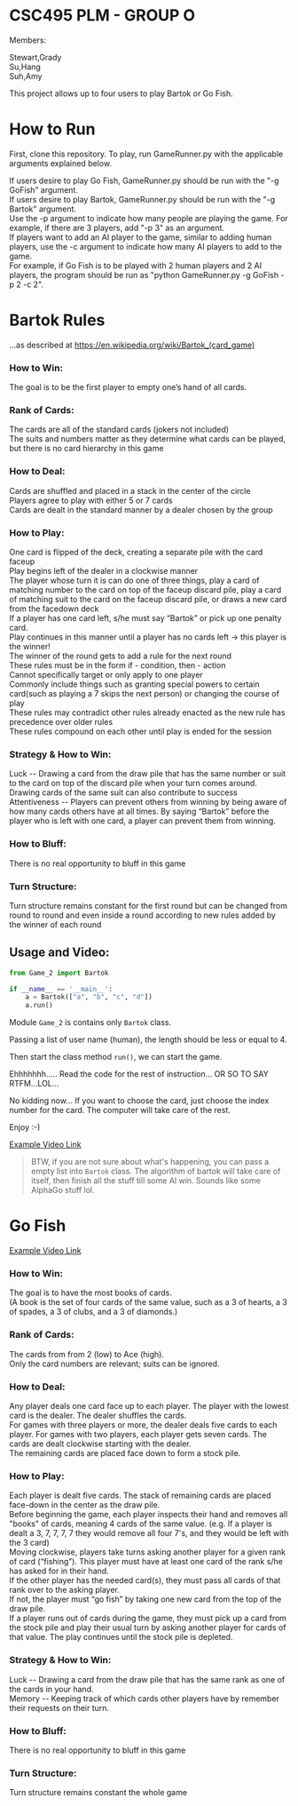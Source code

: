 # CSC495 PLM - GROUP O
Members:

Stewart,Grady</br>
Su,Hang</br>
Suh,Amy

This project allows up to four users to play Bartok or Go Fish.

# How to Run
First, clone this repository. To play, run GameRunner.py with the applicable arguments explained below.

If users desire to play Go Fish, GameRunner.py should be run with the "-g GoFish" argument.</br>
If users desire to play Bartok, GameRunner.py should be run with the "-g Bartok" argument.</br>
Use the -p argument to indicate how many people are playing the game. For example, if there are 3 players, add "-p 3" as an argument.</br>
If players want to add an AI player to the game, similar to adding human players, use the -c argument to indicate how many AI players to add to the game.</br>
For example, if Go Fish is to be played with 2 human players and 2 AI players, the program should be run as "python GameRunner.py -g GoFish -p 2 -c 2".

# Bartok Rules
...as described at https://en.wikipedia.org/wiki/Bartok_(card_game)
### How to Win:
The goal is to be the first player to empty one’s hand of all cards.
### Rank of Cards:
The cards are all of the standard cards (jokers not included)</br>
The suits and numbers matter as they determine what cards can be played, but there is no card  hierarchy in this game
### How to Deal:
Cards are shuffled and placed in a stack in the center of the circle</br>
Players agree to play with either 5 or 7 cards</br>
Cards are dealt in the standard manner by a dealer chosen by the group
### How to Play:
One card is flipped of the deck, creating a separate pile with the card faceup</br>
Play begins left of the dealer in a clockwise manner</br>
The player whose turn it is can do one of three things, play a card of matching number to the card on top of the faceup discard pile, play a card of matching suit to the card on the faceup discard pile, or draws a new card from the facedown deck</br>
If a player has one card left, s/he must say “Bartok” or pick up one penalty card.</br>
Play continues in this manner until a player has no cards left -> this player is the winner!</br>
The winner of the round gets to add a rule for the next round</br>
These rules must be in the form if - condition, then - action</br>
Cannot specifically target or only apply to one player</br>
Commonly include things such as granting special powers to certain card(such as playing a 7 skips the next person) or changing the course of play</br>
These rules may contradict other rules already enacted as the new rule has precedence over older rules</br>
These rules compound on each other until play is ended for the session
### Strategy & How to Win:
Luck -- Drawing a card from the draw pile that has the same number or suit to the card on top of the discard pile when your turn comes around. Drawing cards of the same suit can also contribute to success</br>
Attentiveness -- Players can prevent others from winning by being aware of how many cards others have at all times. By saying “Bartok” before the player who is left with one card, a player can prevent them from winning.
### How to Bluff:
There is no real opportunity to bluff in this game
### Turn Structure:
Turn structure remains constant for the first round but can be changed from round to round and even inside a round according to new rules added by the winner of each round

## Usage and Video:

```python
from Game_2 import Bartok

if __name__ == '__main__':
    a = Bartok(["a", "b", "c", "d"])
    a.run()
```

Module `Game_2` is contains only `Bartok` class.

Passing a list of user name (human), the length should be less or equal to 4.

Then start the class method `run()`, we can start the game.

Ehhhhhhh..... Read the code for the rest of instruction... OR SO TO SAY RTFM...LOL...

No kidding now... If you want to choose the card, just choose the index number for the card.
The computer will take care of the rest.

Enjoy :-)

[Example Video Link](https://drive.google.com/file/d/12c5LgeVuH6CAJKypfPC83gH4dDMLdOU0/view?usp=sharing)

> BTW, if you are not sure about what's happening, you can pass a empty list into `Bartok` class.
> The algorithm of bartok will take care of itself, then finish all the stuff till some AI win.
> Sounds like some AlphaGo stuff lol.

# Go Fish
[Example Video Link](https://drive.google.com/open?id=1XKh0GJZnvD7f7Z5LH80eWrEb415avzOz)
### How to Win:
The goal is to have the most books of cards.</br>
(A book is the set of four cards of the same value, such as a 3 of hearts, a 3 of spades, a 3 of clubs, and a 3 of diamonds.)
### Rank of Cards:
The cards from from 2 (low) to Ace (high).</br>
Only the card numbers are relevant; suits can be ignored.
### How to Deal:
Any player deals one card face up to each player. The player with the lowest card is the dealer. The dealer shuffles the cards.</br>
For games with three players or more, the dealer deals five cards to each player. For games with two players, each player gets seven cards. The cards are dealt clockwise starting with the dealer.</br>
The remaining cards are placed face down to form a stock pile.
### How to Play:
Each player is dealt five cards. The stack of remaining cards are placed face-down in the center as the draw pile.</br>
Before beginning the game, each player inspects their hand and removes all "books" of cards, meaning 4 cards of the same value. (e.g. If a player is dealt a 3, 7, 7, 7, 7 they would remove all four 7's, and they would be left with the 3 card)</br>
Moving clockwise, players take turns asking another player for a given rank of card (“fishing”). This player must have at least one card of the rank s/he has asked for in their hand.</br>
If the other player has the needed card(s), they must pass all cards of that rank over to the asking player.</br>
If not, the player must “go fish” by taking one new card from the top of the draw pile.</br>
If a player runs out of cards during the game, they must pick up a card from the stock pile and play their usual turn by asking another player for cards of that value.
The play continues until the stock pile is depleted.
### Strategy & How to Win:
Luck -- Drawing a card from the draw pile that has the same rank as one of the cards in your hand.</br>
Memory -- Keeping track of which cards other players have by remember their requests on their turn.
### How to Bluff:
There is no real opportunity to bluff in this game
### Turn Structure:
Turn structure remains constant the whole game

